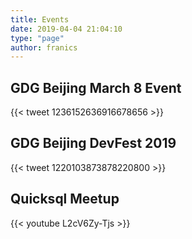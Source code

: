 ```yaml
---
title: Events
date: 2019-04-04 21:04:10
type: "page"
author: franics
---
```


## GDG Beijing March 8 Event

{{< tweet 1236152636916678656 >}}

## GDG Beijing DevFest 2019

{{< tweet 1220103873878220800 >}}

## Quicksql Meetup

{{< youtube L2cV6Zy-Tjs >}}